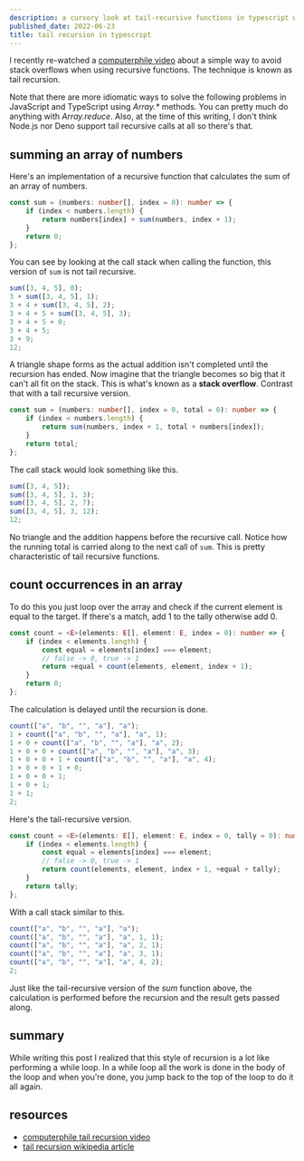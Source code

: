 ```yaml
---
description: a cursory look at tail-recursive functions in typescript with some examples
published_date: 2022-06-23
title: tail recursion in typescript
---
```


I recently re-watched a [computerphile video](#resources) about a simple way to
avoid stack overflows when using recursive functions. The technique is known as
tail recursion.

Note that there are more idiomatic ways to solve the following problems in
JavaScript and TypeScript using _Array.\*_ methods. You can pretty much do
anything with _Array.reduce_. Also, at the time of this writing, I don't think
Node.js nor Deno support tail recursive calls at all so there's that.

## summing an array of numbers

Here's an implementation of a recursive function that calculates the sum of an
array of numbers.

```typescript
const sum = (numbers: number[], index = 0): number => {
	if (index < numbers.length) {
		return numbers[index] + sum(numbers, index + 1);
	}
	return 0;
};
```

You can see by looking at the call stack when calling the function, this version of `sum` is not tail recursive.

```typescript
sum([3, 4, 5], 0);
3 + sum([3, 4, 5], 1);
3 + 4 + sum([3, 4, 5], 2);
3 + 4 + 5 + sum([3, 4, 5], 3);
3 + 4 + 5 + 0;
3 + 4 + 5;
3 + 9;
12;
```

A triangle shape forms as the actual addition isn't completed until the
recursion has ended. Now imagine that the triangle becomes so big that it can't
all fit on the stack. This is what's known as a **stack overflow**. Contrast
that with a tail recursive version.

```typescript
const sum = (numbers: number[], index = 0, total = 0): number => {
	if (index < numbers.length) {
		return sum(numbers, index + 1, total + numbers[index]);
	}
	return total;
};
```

The call stack would look something like this.

```typescript
sum([3, 4, 5]);
sum([3, 4, 5], 1, 3);
sum([3, 4, 5], 2, 7);
sum([3, 4, 5], 3, 12);
12;
```

No triangle and the addition happens before the recursive call. Notice how the
running total is carried along to the next call of `sum`. This is pretty
characteristic of tail recursive functions.

## count occurrences in an array

To do this you just loop over the array and check if the current element is
equal to the target. If there's a match, add 1 to the tally otherwise add 0.

```typescript
const count = <E>(elements: E[], element: E, index = 0): number => {
	if (index < elements.length) {
		const equal = elements[index] === element;
		// false -> 0, true -> 1
		return +equal + count(elements, element, index + 1);
	}
	return 0;
};
```

The calculation is delayed until the recursion is done.

```typescript
count(["a", "b", "", "a"], "a");
1 + count(["a", "b", "", "a"], "a", 1);
1 + 0 + count(["a", "b", "", "a"], "a", 2);
1 + 0 + 0 + count(["a", "b", "", "a"], "a", 3);
1 + 0 + 0 + 1 + count(["a", "b", "", "a"], "a", 4);
1 + 0 + 0 + 1 + 0;
1 + 0 + 0 + 1;
1 + 0 + 1;
1 + 1;
2;
```

Here's the tail-recursive version.

```typescript
const count = <E>(elements: E[], element: E, index = 0, tally = 0): number => {
	if (index < elements.length) {
		const equal = elements[index] === element;
		// false -> 0, true -> 1
		return count(elements, element, index + 1, +equal + tally);
	}
	return tally;
};
```

With a call stack similar to this.

```typescript
count(["a", "b", "", "a"], "a");
count(["a", "b", "", "a"], "a", 1, 1);
count(["a", "b", "", "a"], "a", 2, 1);
count(["a", "b", "", "a"], "a", 3, 1);
count(["a", "b", "", "a"], "a", 4, 2);
2;
```

Just like the tail-recursive version of the _sum_ function above, the
calculation is performed before the recursion and the result gets passed along.

## summary

While writing this post I realized that this style of recursion is a lot like
performing a while loop. In a while loop all the work is done in the body of the
loop and when you're done, you jump back to the top of the loop to do it all
again.

## resources

- [computerphile tail recursion video](https://www.youtube.com/watch?v=_JtPhF8MshA&t=765s)
- [tail recursion wikipedia article](https://en.wikipedia.org/wiki/Recursion_%28computer_science%29)
